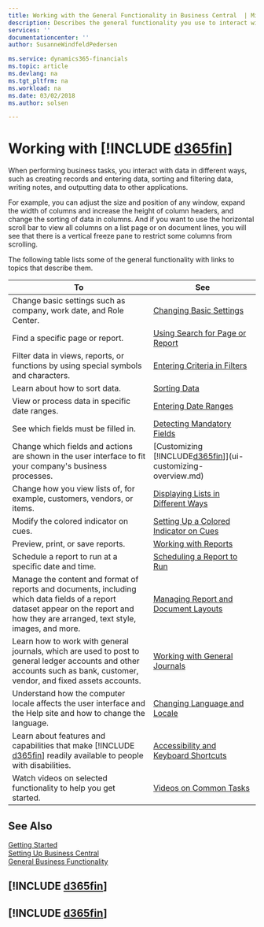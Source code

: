 ```yaml
---
title: Working with the General Functionality in Business Central  | Microsoft Docs
description: Describes the general functionality you use to interact with data in Business Central, such as entering values, sorting data, and changing views.
services: ''
documentationcenter: ''
author: SusanneWindfeldPedersen

ms.service: dynamics365-financials
ms.topic: article
ms.devlang: na
ms.tgt_pltfrm: na
ms.workload: na
ms.date: 03/02/2018
ms.author: solsen

---
```

# Working with [!INCLUDE [d365fin](includes/d365fin_md.md)]
When performing business tasks, you interact with data in different ways, such as creating records and entering data, sorting and filtering data, writing notes, and outputting data to other applications.

For example, you can adjust the size and position of any window, expand the width of columns and increase the height of column headers, and change the sorting of data in columns. And if you want to use the horizontal scroll bar to view all columns on a list page or on document lines, you will see that there is a vertical freeze pane to restrict some columns from scrolling.

The following table lists some of the general functionality with links to topics that describe them.


|                                                                                          To                                                                                           |                                          See                                          |
|---------------------------------------------------------------------------------------------------------------------------------------------------------------------------------------|---------------------------------------------------------------------------------------|
|                                                          Change basic settings such as company, work date, and Role Center.                                                           |                [Changing Basic Settings](ui-change-basic-settings.md)                 |
|                                                                            Find a specific page or report.                                                                            |                    [Using Search for Page or Report](ui-search.md)                    |
|                                                 Filter data in views, reports, or functions by using special symbols and characters.                                                  |             [Entering Criteria in Filters](ui-enter-criteria-filters.md)              |
|                                                                             Learn about how to sort data.                                                                             |                             [Sorting Data](ui-sorting.md)                             |
|                                                                     View or process data in specific date ranges.                                                                     |                    [Entering Date Ranges](ui-enter-date-ranges.md)                    |
|                                                                          See which fields must be filled in.                                                                          |                 [Detecting Mandatory Fields](ui-mandatory-fields.md)                  |
|                                       Change which fields and actions are shown in the user interface to fit your company's business processes.                                       | [Customizing [!INCLUDE[d365fin](includes/d365fin_md.md)]](ui-customizing-overview.md) |
|                                                       Change how you view lists of, for example, customers, vendors, or items.                                                        |     [Displaying Lists in Different Ways](across-display-lists-different-views.md)     |
|                                                                         Modify the colored indicator on cues.                                                                         |   [Setting Up a Colored Indicator on Cues](ui-how-setup-colored-indicator-cues.md)    |
|                                                                           Preview, print, or save reports.                                                                            |                       [Working with Reports](ui-work-report.md)                       |
|                                                                 Schedule a report to run at a specific date and time.                                                                 |            [Scheduling a Report to Run](ui-work-report.md#ScheduleReport)             |
| Manage the content and format of reports and documents, including which data fields of a report dataset appear on the report and how they are arranged, text style, images, and more. |          [Managing Report and Document Layouts](ui-manage-report-layouts.md)          |
|       Learn how to work with general journals, which are used to post to general ledger accounts and other accounts such as bank, customer, vendor, and fixed assets accounts.        |             [Working with General Journals](ui-work-general-journals.md)              |
|                                    Understand how the computer locale affects the user interface and the Help site and how to change the language.                                    |               [Changing Language and Locale](about-locale-language.md)                |
|                      Learn about features and capabilities that make [!INCLUDE [d365fin](includes/d365fin_md.md)] readily available to people with disabilities.                      |              [Accessibility and Keyboard Shortcuts](ui-accessibility.md)              |
|                                                            Watch videos on selected functionality to help you get started.                                                            |                      [Videos on Common Tasks](across-videos.md)                       |

## See Also
[Getting Started](index.md)  
[Setting Up Business Central](setup.md)  
[General Business Functionality](ui-across-business-areas.md)  

## [!INCLUDE [d365fin](includes/free_trial_md.md)]  
## [!INCLUDE [d365fin](includes/training_link_md.md)]
